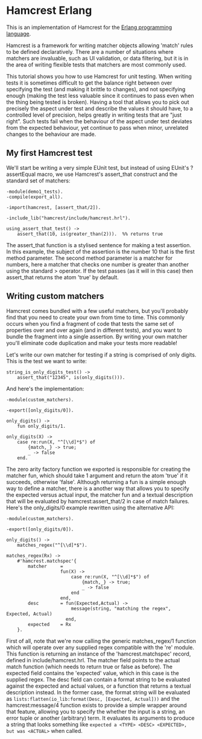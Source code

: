 Hamcrest Erlang
=============================

This is an implementation of Hamcrest for the [Erlang programming language](http://www.erlang.org/).

Hamcrest is a framework for writing matcher objects allowing 'match' rules to be defined declaratively.
There are a number of situations where matchers are invaluable, such as UI validation, or data filtering,
but it is in the area of writing flexible tests that matchers are most commonly used.

This tutorial shows you how to use Hamcrest for unit testing. When writing tests it is sometimes difficult
to get the balance right between over specifying the test (and making it brittle to changes), and not
specifying enough (making the test less valuable since it continues to pass even when the thing being tested
is broken). Having a tool that allows you to pick out precisely the aspect under test and describe the values
it should have, to a controlled level of precision, helps greatly in writing tests that are "just right".
Such tests fail when the behaviour of the aspect under test deviates from the expected behaviour, yet continue
to pass when minor, unrelated changes to the behaviour are made.

My first Hamcrest test
------------------------

We'll start be writing a very simple EUnit test, but instead of using EUnit's ?assertEqual macro, we use
Hamcrest's assert_that construct and the standard set of matchers:

    -module(demo1_tests).
	-compile(export_all).

    -import(hamcrest, [assert_that/2]).

	-include_lib("hamcrest/include/hamcrest.hrl").

	using_assert_that_test() ->
		assert_that(10, is(greater_than(2))).  %% returns true


The assert_that function is a stylised sentence for making a test assertion. In this example, the subject of the
assertion is the number 10 that is the first method parameter. The second method parameter is a matcher
for numbers, here a matcher that checks one number is greater than another using the standard > operator.
If the test passes (as it will in this case) then assert_that returns the atom 'true' by default.

Writing custom matchers
----------------------------

Hamcrest comes bundled with a few useful matchers, but you'll probably find that you need to create your own from
time to time. This commonly occurs when you find a fragment of code that tests the same set of properties over and
over again (and in different tests), and you want to bundle the fragment into a single assertion. By writing your
own matcher you'll eliminate code duplication and make your tests more readable!

Let's write our own matcher for testing if a string is comprised of only digits. This is the test we want to write:

    string_is_only_digits_test() ->
        assert_that("12345", is(only_digits())).

And here's the implementation:

    -module(custom_matchers).

	-export([only_digits/0]).

	only_digits() ->
		fun only_digits/1.

	only_digits(X) ->
		case re:run(X, "^[\\d]*$") of
			{match,_} -> true;
			_ -> false
		end.

The zero arity factory function we exported is responsible for creating the matcher fun, which should take 1 argument
and return the atom 'true' if it succeeds, otherwise 'false'. Although returning a fun is a simple enough way to define
a matcher, there is a another way that allows you to specify the expected versus actual input, the matcher fun and a
textual description that will be evaluated by hamcrest:assert_that/2 in case of match failures. Here's the only_digits/0
example rewritten using the alternative API:

    -module(custom_matchers).

	-export([only_digits/0]).

	only_digits() ->
		matches_regex("^[\\d]*$").

	matches_regex(Rx) ->
		#'hamcrest.matchspec'{
            matcher     =
                        fun(X) ->
                            case re:run(X, "^[\\d]*$") of
                                {match,_} -> true;
                                _ -> false
                            end
                        end,
            desc        = fun(Expected,Actual) ->
                            message(string, "matching the regex", Expected, Actual)
                          end,
            expected    = Rx
        }.

First of all, note that we're now calling the generic matches_regex/1 function which will operate over any supplied regex
compatible with the 're' module. This function is returning an instance of the 'hamcrest.matchspec' record, defined in
include/hamcrest.hrl. The matcher field points to the actual match function (which needs to return true or false as before).
The expected field contains the 'expected' value, which in this case is the supplied regex. The desc field can contain a
format string to be evaluated against the expected and actual values, or a function that returns a textual description instead.
In the former case, the format string will be evaluated as `lists:flatten(io_lib:format(Desc, [Expected, Actual]))` and the
hamcrest:message/4 function exists to provide a simple wrapper around that feature, allowing you to specify the whether the
input is a string, an error tuple or another (arbitrary) term. It evaluates its arguments to produce a string that looks
something like `expected a <TYPE> <DESC> <EXPECTED>, but was <ACTUAL>` when called.
